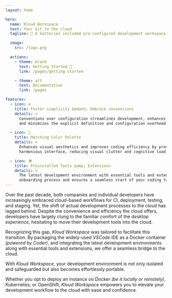 ```yaml
---
layout: home

hero:
  name: Kloud Workspace
  text: Your kit to the cloud
  tagline: 🔋 A batteries included pre-configured development workspace

  image:
    src: /logo.png

  actions:
    - theme: brand
      text: Getting Started 🚀
      link: /pages/getting-started

    - theme: alt
      text: Documentation
      link: /pages

features:
  - icon: ⚙
    title: Foster simplicity &mdash; Embrace conventions
    details: >
      Conventions over configuration streamlines development, enhances productivity, consistency,
      and minimizes the explicit definition and configuration overhead.

  - icon: 🎨
    title: Matching Color Palette
    details: >
      Enhances visual aesthetics and improves coding efficiency by providing a cohesive and
      harmonious interface, reducing visual clutter and cognitive load for developers.

  - icon: 🛠
    title: Preinstalled Tools &amp; Extensions
    details: >
      The latest development environment with essential tools and extensions to expedite the
      onboarding process and ensures a seamless start of your coding tasks.
---
```


Over the past decade, both companies and individual developers have increasingly embraced
cloud-based workflows for CI, deployment, testing, and staging.
Yet, the shift of actual development processes to the cloud has lagged behind.
Despite the convenience and efficiency the cloud offers, developers have largely clung to
the familiar comfort of the *desktop experience*, hesitating to move their development
tools into the cloud.

Recognizing this gap, *Kloud Workspace* was tailored to facilitate this transition.
By packaging the widely-used *VSCode* IDE as a Docker container *(powered by Coder)*,
and integrating the latest development environments along with essential tools and
extensions, we offer a seamless bridge to the cloud.

With *Kloud Workspace*, your development environment is not only isolated and safeguarded
but also becomes effortlessly portable.

Whether you opt to deploy an instance on Docker *(be it locally or remotely)*, Kubernetes,
or OpenShift, *Kloud Workspace* empowers you to elevate your development workflow to the
cloud with ease and confidence.
